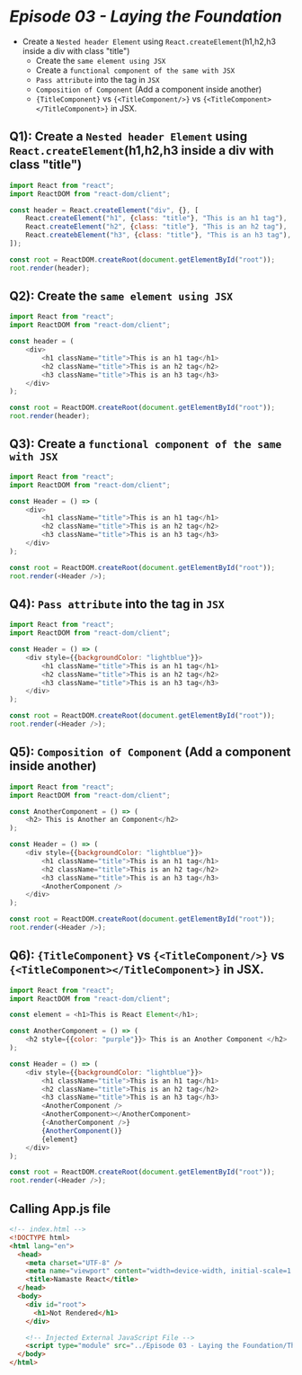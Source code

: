 # _Episode 03 - Laying the Foundation_


- Create a `Nested header Element` using `React.createElement`(h1,h2,h3 inside a div with class "title")
    - Create the `same element using JSX`
    - Create a `functional component of the same with JSX`
    - `Pass attribute` into the tag in `JSX`
    - `Composition of Component` (Add a component inside another)
    - `{TitleComponent}` vs `{<TitleComponent/>}` vs `{<TitleComponent></TitleComponent>}` in JSX.



## Q1): Create a `Nested header Element` using `React.createElement`(h1,h2,h3 inside a div with class "title")
```js
import React from "react";
import ReactDOM from "react-dom/client";

const header = React.createElement("div", {}, [
    React.createElement("h1", {class: "title"}, "This is an h1 tag"),
    React.createElement("h2", {class: "title"}, "This is an h2 tag"),
    React.createbElement("h3", {class: "title"}, "This is an h3 tag"),
]);

const root = ReactDOM.createRoot(document.getElementById("root"));
root.render(header);
```


## Q2): Create the `same element using JSX`
```js
import React from "react";
import ReactDOM from "react-dom/client";

const header = (
    <div>
        <h1 className="title">This is an h1 tag</h1>
        <h2 className="title">This is an h2 tag</h2>
        <h3 className="title">This is an h3 tag</h3>
    </div>
);

const root = ReactDOM.createRoot(document.getElementById("root"));
root.render(header);
```


## Q3): Create a `functional component of the same with JSX`
```js
import React from "react";
import ReactDOM from "react-dom/client";

const Header = () => (
    <div>
        <h1 className="title">This is an h1 tag</h1>
        <h2 className="title">This is an h2 tag</h2>
        <h3 className="title">This is an h3 tag</h3>
    </div>
);

const root = ReactDOM.createRoot(document.getElementById("root"));
root.render(<Header />);
```


## Q4): `Pass attribute` into the tag in `JSX`
```js
import React from "react";
import ReactDOM from "react-dom/client";

const Header = () => (
    <div style={{backgroundColor: "lightblue"}}>
        <h1 className="title">This is an h1 tag</h1>
        <h2 className="title">This is an h2 tag</h2>
        <h3 className="title">This is an h3 tag</h3>
    </div>
);

const root = ReactDOM.createRoot(document.getElementById("root"));
root.render(<Header />);
```


## Q5): `Composition of Component` (Add a component inside another)
```js
import React from "react";
import ReactDOM from "react-dom/client";

const AnotherComponent = () => (
    <h2> This is Another an Component</h2>
);

const Header = () => (
    <div style={{backgroundColor: "lightblue"}}>
        <h1 className="title">This is an h1 tag</h1>
        <h2 className="title">This is an h2 tag</h2>
        <h3 className="title">This is an h3 tag</h3>
        <AnotherComponent />
    </div>
);

const root = ReactDOM.createRoot(document.getElementById("root"));
root.render(<Header />);
```


## Q6): `{TitleComponent}` vs `{<TitleComponent/>}` vs `{<TitleComponent></TitleComponent>}` in JSX.
```js
import React from "react";
import ReactDOM from "react-dom/client";

const element = <h1>This is React Element</h1>;

const AnotherComponent = () => (
    <h2 style={{color: "purple"}}> This is an Another Component </h2>
);

const Header = () => (
    <div style={{backgroundColor: "lightblue"}}>
        <h1 className="title">This is an h1 tag</h1>
        <h2 className="title">This is an h2 tag</h2>
        <h3 className="title">This is an h3 tag</h3>
        <AnotherComponent />
        <AnotherComponent></AnotherComponent>
        {<AnotherComponent />}
        {AnotherComponent()}
        {element}
    </div>
);

const root = ReactDOM.createRoot(document.getElementById("root"));
root.render(<Header />);
```


## Calling App.js file
```html
<!-- index.html -->
<!DOCTYPE html>
<html lang="en">
  <head>
    <meta charset="UTF-8" />
    <meta name="viewport" content="width=device-width, initial-scale=1.0" />
    <title>Namaste React</title>
  </head>
  <body>
    <div id="root">
      <h1>Not Rendered</h1>
    </div>

    <!-- Injected External JavaScript File -->
    <script type="module" src="../Episode 03 - Laying the Foundation/Theory - Notes, Assignments & Assignment Solution/Assignment Solution/Coding Solution/Assignment 1/App.js"></script>
  </body>
</html>
```